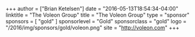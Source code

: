 +++
author = ["Brian Ketelsen"]
date = "2016-05-13T18:54:34-04:00"
linktitle = "The Voleon Group"
title = "The Voleon Group"
type = "sponsor"
sponsors = [ "gold" ] 
sponsorlevel = "Gold"
sponsorclass = "gold"
logo = "/2016/img/sponsors/gold/voleon.png"
site = "http://voleon.com"
+++
